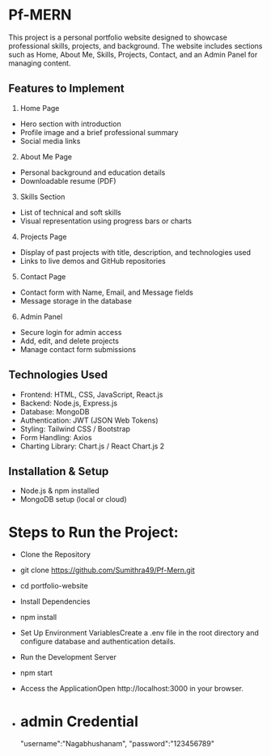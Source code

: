 # Pf-MERN
This project is a personal portfolio website designed to showcase professional skills, projects, and background. The website includes sections such as Home, About Me, Skills, Projects, Contact, and an Admin Panel for managing content.

## Features to Implement
1. Home Page
- Hero section with introduction
- Profile image and a brief professional summary
- Social media links
2. About Me Page
- Personal background and education details
- Downloadable resume (PDF)
3. Skills Section
- List of technical and soft skills
- Visual representation using progress bars or charts
4. Projects Page
- Display of past projects with title, description, and technologies used
- Links to live demos and GitHub repositories
5. Contact Page
- Contact form with Name, Email, and Message fields
- Message storage in the database
6. Admin Panel
- Secure login for admin access
- Add, edit, and delete projects
- Manage contact form submissions
## Technologies Used
- Frontend: HTML, CSS, JavaScript, React.js
- Backend: Node.js, Express.js
- Database: MongoDB
- Authentication: JWT (JSON Web Tokens)
- Styling: Tailwind CSS / Bootstrap
- Form Handling: Axios
- Charting Library: Chart.js / React Chart.js 2
## Installation & Setup
- Node.js & npm installed
- MongoDB setup (local or cloud)
# Steps to Run the Project:
- Clone the Repository
- git clone https://github.com/Sumithra49/Pf-Mern.git
- cd portfolio-website
- Install Dependencies
- npm install
- Set Up Environment VariablesCreate a .env file in the root directory and configure database and authentication details.
- Run the Development Server
- npm start
- Access the ApplicationOpen http://localhost:3000 in your browser.

- # admin Credential

     "username":"Nagabhushanam",
     "password":"123456789"
